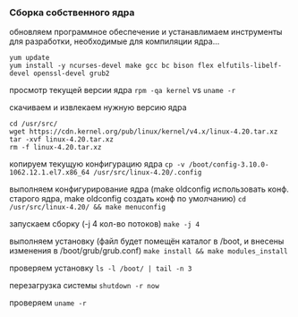 ### Сборка собственного ядра

обновляем программное обеспечение и устанавлимаем инструменты для разработки, необходимые для компиляции ядра...
```
yum update
yum install -y ncurses-devel make gcc bc bison flex elfutils-libelf-devel openssl-devel grub2
```

просмотр текущей версии ядра
`rpm -qa kernel` vs `uname -r`

скачиваем и извлекаем нужную версию ядра
```
cd /usr/src/
wget https://cdn.kernel.org/pub/linux/kernel/v4.x/linux-4.20.tar.xz
tar -xvf linux-4.20.tar.xz
rm -f linux-4.20.tar.xz
```

копируем текущую конфигурацию ядра
`cp -v /boot/config-3.10.0-1062.12.1.el7.x86_64 /usr/src/linux-4.20/.config`

выполняем конфигурирование ядра (make oldconfig использовать конф. старого ядра, make oldconfig создать конф по умолчанию)
`cd /usr/src/linux-4.20/ && make menuconfig`

запускаем сборку (-j 4 кол-во потоков)
`make -j 4`

выполняем установку (файл будет помещён  каталог в /boot, и внесены изменения в /boot/grub/grub.conf)
`make install && make modules_install`

проверяем установку
`ls -l /boot/ | tail -n 3`

перезагрузка системы
`shutdown -r now`

проверяем
`uname -r`
